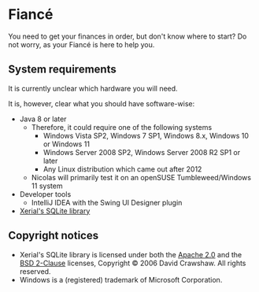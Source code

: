 # Fiancé

You need to get your finances in order, but don't know where to start? Do not worry, as your Fiancé is here to help you.

## System requirements

It is currently unclear which hardware you will need.

It is, however, clear what you should have software-wise:
- Java 8 or later
  - Therefore, it could require one of the following systems
    - Windows Vista SP2, Windows 7 SP1, Windows 8.x, Windows 10 or Windows 11
    - Windows Server 2008 SP2, Windows Server 2008 R2 SP1 or later
    - Any Linux distribution which came out after 2012
  - Nicolas will primarily test it on an openSUSE Tumbleweed/Windows 11 system
- Developer tools
  - IntelliJ IDEA with the Swing UI Designer plugin
- [Xerial's SQLite library](https://github.com/xerial/sqlite-jdbc)

## Copyright notices

- Xerial's SQLite library is licensed under both the [Apache 2.0](https://github.com/xerial/sqlite-jdbc/blob/master/LICENSE) and the [BSD 2-Clause](https://github.com/xerial/sqlite-jdbc/blob/master/LICENSE.zentus) licenses, Copyright © 2006 David Crawshaw. All rights reserved.
- Windows is a (registered) trademark of Microsoft Corporation.